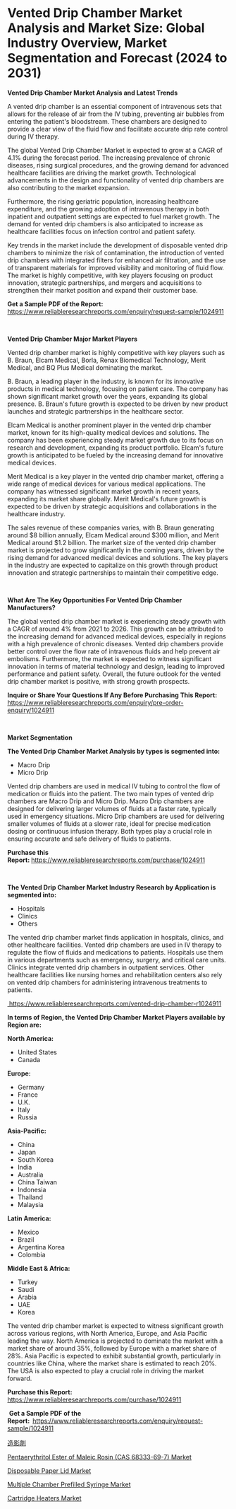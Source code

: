 <p><h1>Vented Drip Chamber Market Analysis and Market Size: Global Industry Overview, Market Segmentation and Forecast (2024 to 2031)</h1></p><p><strong>Vented Drip Chamber Market Analysis and Latest Trends</strong></p>
<p><p>A vented drip chamber is an essential component of intravenous sets that allows for the release of air from the IV tubing, preventing air bubbles from entering the patient's bloodstream. These chambers are designed to provide a clear view of the fluid flow and facilitate accurate drip rate control during IV therapy.</p><p>The global Vented Drip Chamber Market is expected to grow at a CAGR of 4.1% during the forecast period. The increasing prevalence of chronic diseases, rising surgical procedures, and the growing demand for advanced healthcare facilities are driving the market growth. Technological advancements in the design and functionality of vented drip chambers are also contributing to the market expansion.</p><p>Furthermore, the rising geriatric population, increasing healthcare expenditure, and the growing adoption of intravenous therapy in both inpatient and outpatient settings are expected to fuel market growth. The demand for vented drip chambers is also anticipated to increase as healthcare facilities focus on infection control and patient safety.</p><p>Key trends in the market include the development of disposable vented drip chambers to minimize the risk of contamination, the introduction of vented drip chambers with integrated filters for enhanced air filtration, and the use of transparent materials for improved visibility and monitoring of fluid flow. The market is highly competitive, with key players focusing on product innovation, strategic partnerships, and mergers and acquisitions to strengthen their market position and expand their customer base.</p></p>
<p><strong>Get a Sample PDF of the Report:&nbsp;</strong> <a href="https://www.reliableresearchreports.com/enquiry/request-sample/1024911">https://www.reliableresearchreports.com/enquiry/request-sample/1024911</a></p>
<p>&nbsp;</p>
<p><strong>Vented Drip Chamber Major Market Players</strong></p>
<p><p>Vented drip chamber market is highly competitive with key players such as B. Braun, Elcam Medical, Borla, Renax Biomedical Technology, Merit Medical, and BQ Plus Medical dominating the market. </p><p>B. Braun, a leading player in the industry, is known for its innovative products in medical technology, focusing on patient care. The company has shown significant market growth over the years, expanding its global presence. B. Braun's future growth is expected to be driven by new product launches and strategic partnerships in the healthcare sector.</p><p>Elcam Medical is another prominent player in the vented drip chamber market, known for its high-quality medical devices and solutions. The company has been experiencing steady market growth due to its focus on research and development, expanding its product portfolio. Elcam's future growth is anticipated to be fueled by the increasing demand for innovative medical devices.</p><p>Merit Medical is a key player in the vented drip chamber market, offering a wide range of medical devices for various medical applications. The company has witnessed significant market growth in recent years, expanding its market share globally. Merit Medical's future growth is expected to be driven by strategic acquisitions and collaborations in the healthcare industry.</p><p>The sales revenue of these companies varies, with B. Braun generating around $8 billion annually, Elcam Medical around $300 million, and Merit Medical around $1.2 billion. The market size of the vented drip chamber market is projected to grow significantly in the coming years, driven by the rising demand for advanced medical devices and solutions. The key players in the industry are expected to capitalize on this growth through product innovation and strategic partnerships to maintain their competitive edge.</p></p>
<p>&nbsp;</p>
<p><strong>What Are The Key Opportunities For Vented Drip Chamber Manufacturers?</strong></p>
<p><p>The global vented drip chamber market is experiencing steady growth with a CAGR of around 4% from 2021 to 2026. This growth can be attributed to the increasing demand for advanced medical devices, especially in regions with a high prevalence of chronic diseases. Vented drip chambers provide better control over the flow rate of intravenous fluids and help prevent air embolisms. Furthermore, the market is expected to witness significant innovation in terms of material technology and design, leading to improved performance and patient safety. Overall, the future outlook for the vented drip chamber market is positive, with strong growth prospects.</p></p>
<p><strong>Inquire or Share Your Questions If Any Before Purchasing This Report:</strong> <a href="https://www.reliableresearchreports.com/enquiry/pre-order-enquiry/1024911">https://www.reliableresearchreports.com/enquiry/pre-order-enquiry/1024911</a></p>
<p>&nbsp;</p>
<p><strong>Market Segmentation</strong></p>
<p><strong>The Vented Drip Chamber Market Analysis by types is segmented into:</strong></p>
<p><ul><li>Macro Drip</li><li>Micro Drip</li></ul></p>
<p><p>Vented drip chambers are used in medical IV tubing to control the flow of medication or fluids into the patient. The two main types of vented drip chambers are Macro Drip and Micro Drip. Macro Drip chambers are designed for delivering larger volumes of fluids at a faster rate, typically used in emergency situations. Micro Drip chambers are used for delivering smaller volumes of fluids at a slower rate, ideal for precise medication dosing or continuous infusion therapy. Both types play a crucial role in ensuring accurate and safe delivery of fluids to patients.</p></p>
<p><strong>Purchase this Report:&nbsp;</strong><a href="https://www.reliableresearchreports.com/purchase/1024911">https://www.reliableresearchreports.com/purchase/1024911</a></p>
<p>&nbsp;</p>
<p><strong>The Vented Drip Chamber Market Industry Research by Application is segmented into:</strong></p>
<p><ul><li>Hospitals</li><li>Clinics</li><li>Others</li></ul></p>
<p><p>The vented drip chamber market finds application in hospitals, clinics, and other healthcare facilities. Vented drip chambers are used in IV therapy to regulate the flow of fluids and medications to patients. Hospitals use them in various departments such as emergency, surgery, and critical care units. Clinics integrate vented drip chambers in outpatient services. Other healthcare facilities like nursing homes and rehabilitation centers also rely on vented drip chambers for administering intravenous treatments to patients.</p></p>
<p><a href="https://www.reliableresearchreports.com/vented-drip-chamber-r1024911">&nbsp;https://www.reliableresearchreports.com/vented-drip-chamber-r1024911</a></p>
<p><strong>In terms of Region, the Vented Drip Chamber Market Players available by Region are:</strong></p>
<p>
    <p> <strong> North America: </strong>
        <ul>
            <li>United States</li>
            <li>Canada</li>
        </ul>
        </p> 
    <p> <strong> Europe: </strong>
        <ul>
            <li>Germany</li>
            <li>France</li>
            <li>U.K.</li>
            <li>Italy</li>
            <li>Russia</li>
        </ul>
        </p> 
    <p> <strong> Asia-Pacific: </strong>
        <ul>
            <li>China</li>
            <li>Japan</li>
            <li>South Korea</li>
            <li>India</li>
            <li>Australia</li>
            <li>China Taiwan</li>
            <li>Indonesia</li>
            <li>Thailand</li>
            <li>Malaysia</li>
        </ul>
        </p> 
    <p> <strong> Latin America: </strong>
        <ul>
            <li>Mexico</li>
            <li>Brazil</li>
            <li>Argentina Korea</li>
            <li>Colombia</li>
        </ul>
        </p> 
    <p> <strong> Middle East & Africa: </strong>
        <ul>
            <li>Turkey</li>
            <li>Saudi</li>
            <li>Arabia</li>
            <li>UAE</li>
            <li>Korea</li>
        </ul>
    </p>
    </p>
<p><p>The vented drip chamber market is expected to witness significant growth across various regions, with North America, Europe, and Asia Pacific leading the way. North America is projected to dominate the market with a market share of around 35%, followed by Europe with a market share of 28%. Asia Pacific is expected to exhibit substantial growth, particularly in countries like China, where the market share is estimated to reach 20%. The USA is also expected to play a crucial role in driving the market forward.</p></p>
<p><strong>Purchase this Report: </strong><a href="https://www.reliableresearchreports.com/purchase/1024911">https://www.reliableresearchreports.com/purchase/1024911</a></p>
<p>&nbsp;<strong>Get a Sample PDF of the Report:&nbsp;&nbsp;</strong><a href="https://www.reliableresearchreports.com/enquiry/request-sample/1024911">https://www.reliableresearchreports.com/enquiry/request-sample/1024911</a></p>
<p><strong></strong></p>
<p><p><a href="https://github.com/LeanneBruen2023/Market-Research-Report-List-1/blob/main/600172056627.md">造影剤</a></p><p><a href="https://issuu.com/reportprime-2/docs/pentaerythritol-ester-of-maleic-rosin-cas-68333-69">Pentaerythritol Ester of Maleic Rosin (CAS 68333-69-7) Market</a></p><p><a href="https://github.com/yemakinde/Market-Research-Report-List-2/blob/main/disposable-paper-lid-market.md">Disposable Paper Lid Market</a></p><p><a href="https://github.com/Alonsoolds3wq1d81czn8rbol/Market-Research-Report-List-2/blob/main/multiple-chamber-prefilled-syringe-market.md">Multiple Chamber Prefilled Syringe Market</a></p><p><a href="https://www.linkedin.com/pulse/cartridge-heaters-market-trends-forecast-competitive-analysis-i7ugf">Cartridge Heaters Market</a></p></p>